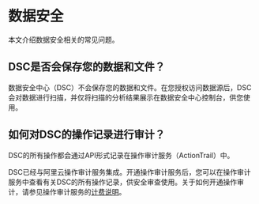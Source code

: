 # 数据安全

本文介绍数据安全相关的常见问题。

## DSC是否会保存您的数据和文件？

数据安全中心（DSC）不会保存您的数据和文件。在您授权访问数据源后，DSC会对数据进行扫描，并仅将扫描的分析结果展示在数据安全中心控制台，供您使用。

## 如何对DSC的操作记录进行审计？

DSC的所有操作都会通过API形式记录在操作审计服务（ActionTrail）中。

DSC已经与阿里云操作审计服务集成。开通操作审计服务后，您可以在操作审计服务中查看有关DSC的所有操作记录，供安全审查使用。关于如何开通操作审计，请参见操作审计服务的[计费说明](/cn.zh-CN/产品定价/计费说明.md)。

